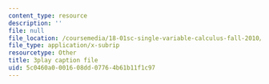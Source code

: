 ```yaml
---
content_type: resource
description: ''
file: null
file_location: /coursemedia/18-01sc-single-variable-calculus-fall-2010/5c0460a0001608dd07764b61b11f1c97_MK_0QHbUnIA.srt
file_type: application/x-subrip
resourcetype: Other
title: 3play caption file
uid: 5c0460a0-0016-08dd-0776-4b61b11f1c97
---
```

